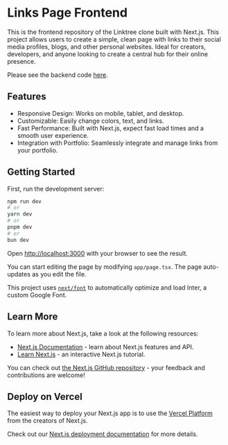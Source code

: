 # Links Page Frontend

This is the frontend repository of the Linktree clone built with Next.js. This project allows users to create a simple, clean page with links to their social media profiles, blogs, and other personal websites. Ideal for creators, developers, and anyone looking to create a central hub for their online presence.

Please see the backend code [here](https://github.com/fredblaise/links-page-backend).

## Features
- Responsive Design: Works on mobile, tablet, and desktop.
- Customizable: Easily change colors, text, and links.
- Fast Performance: Built with Next.js, expect fast load times and a smooth user experience.
- Integration with Portfolio: Seamlessly integrate and manage links from your portfolio.


## Getting Started

First, run the development server:

```bash
npm run dev
# or
yarn dev
# or
pnpm dev
# or
bun dev
```

Open [http://localhost:3000](http://localhost:3000) with your browser to see the result.

You can start editing the page by modifying `app/page.tsx`. The page auto-updates as you edit the file.

This project uses [`next/font`](https://nextjs.org/docs/basic-features/font-optimization) to automatically optimize and load Inter, a custom Google Font.

## Learn More

To learn more about Next.js, take a look at the following resources:

- [Next.js Documentation](https://nextjs.org/docs) - learn about Next.js features and API.
- [Learn Next.js](https://nextjs.org/learn) - an interactive Next.js tutorial.

You can check out [the Next.js GitHub repository](https://github.com/vercel/next.js/) - your feedback and contributions are welcome!

## Deploy on Vercel

The easiest way to deploy your Next.js app is to use the [Vercel Platform](https://vercel.com/new?utm_medium=default-template&filter=next.js&utm_source=create-next-app&utm_campaign=create-next-app-readme) from the creators of Next.js.

Check out our [Next.js deployment documentation](https://nextjs.org/docs/deployment) for more details.
